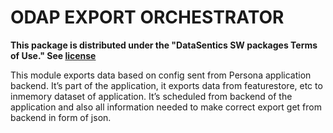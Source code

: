 # ODAP EXPORT ORCHESTRATOR

**This package is distributed under the "DataSentics SW packages Terms of Use." See [license](https://github.com/DataSentics/odap-export-orchestrator/blob/main/LICENSE)**

This module exports data based on config sent from Persona application backend. It’s part of the application, it exports data from featurestore, etc to inmemory dataset of application. It’s scheduled from backend of the application and also all information needed to make correct export get from backend in form of json.